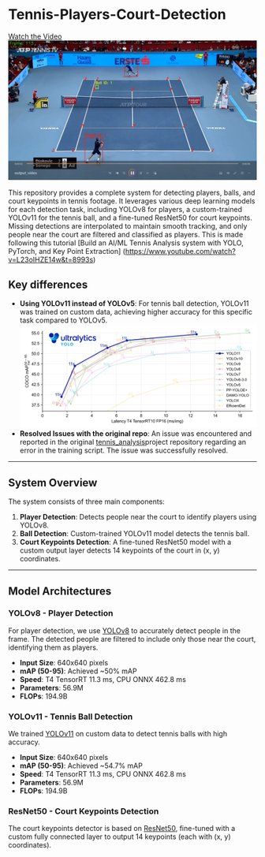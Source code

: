# Tennis-Players-Court-Detection

[Watch the Video](https://github.com/YousefEldaly/Tennis-Players-Court-Detection/blob/main/output_videos/output_video.gif)
![Screenshot from output video](https://github.com/YousefEldaly/Tennis-Players-Court-Detection/blob/main/ss.png)

This repository provides a complete system for detecting players, balls, and court keypoints in tennis footage. It leverages various deep learning models for each detection task, including YOLOv8 for players, a custom-trained YOLOv11 for the tennis ball, and a fine-tuned ResNet50 for court keypoints. Missing detections are interpolated to maintain smooth tracking, and only people near the court are filtered and classified as players.
This is made following this tutorial [Build an AI/ML Tennis Analysis system with YOLO, PyTorch, and Key Point Extraction] (https://www.youtube.com/watch?v=L23oIHZE14w&t=8993s)

## Key differences

- **Using YOLOv11 instead of YOLOv5**: For tennis ball detection, YOLOv11 was trained on custom data, achieving higher accuracy for this specific task compared to YOLOv5.
  ![Check Performance Comparison](https://github.com/YousefEldaly/Tennis-Players-Court-Detection/blob/main/performance-comparison.png)
- **Resolved Issues with the original repo**: An issue was encountered and reported in the original [tennis_analysis](https://github.com/abdullahtarek/tennis_analysis/issues/5)project repository regarding an error in the training script. The issue was successfully resolved.

---

## System Overview

The system consists of three main components:

1. **Player Detection**: Detects people near the court to identify players using YOLOv8.
2. **Ball Detection**: Custom-trained YOLOv11 model detects the tennis ball.
3. **Court Keypoints Detection**: A fine-tuned ResNet50 model with a custom output layer detects 14 keypoints of the court in (x, y) coordinates.

---

## Model Architectures

### YOLOv8 - Player Detection

For player detection, we use [YOLOv8](https://github.com/ultralytics/ultralytics) to accurately detect people in the frame. The detected people are filtered to include only those near the court, identifying them as players.

- **Input Size**: 640x640 pixels
- **mAP (50-95)**: Achieved ~50% mAP
- **Speed**: T4 TensorRT 11.3 ms, CPU ONNX 462.8 ms
- **Parameters**: 56.9M
- **FLOPs**: 194.9B

### YOLOv11 - Tennis Ball Detection

We trained [YOLOv11](https://docs.ultralytics.com/models/yolo11/#overview) on custom data to detect tennis balls with high accuracy.

- **Input Size**: 640x640 pixels
- **mAP (50-95)**: Achieved ~54.7% mAP
- **Speed**: T4 TensorRT 11.3 ms, CPU ONNX 462.8 ms
- **Parameters**: 56.9M
- **FLOPs**: 194.9B

### ResNet50 - Court Keypoints Detection

The court keypoints detector is based on [ResNet50](https://arxiv.org/abs/1512.03385), fine-tuned with a custom fully connected layer to output 14 keypoints (each with (x, y) coordinates).
